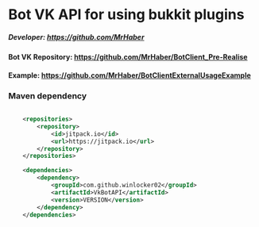 # Bot VK API for using bukkit plugins

##### Developer: https://github.com/MrHaber

#### Bot VK Repository: https://github.com/MrHaber/BotClient_Pre-Realise
#### Example: https://github.com/MrHaber/BotClientExternalUsageExample

### Maven dependency
```xml

    <repositories>
        <repository>
            <id>jitpack.io</id>
            <url>https://jitpack.io</url>
        </repository>
    </repositories>

    <dependencies>
        <dependency>
            <groupId>com.github.winlocker02</groupId>
            <artifactId>VkBotAPI</artifactId>
            <version>VERSION</version>
        </dependency>
    </dependencies>

```